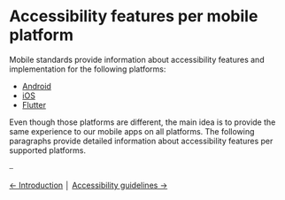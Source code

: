 # Accessibility features per mobile platform

Mobile standards provide information about accessibility features and implementation for the following platforms:

* [Android](features_android.md "Accessibility features for Android")
* [iOS](features_ios.md "Accessibility features on iOS")
* [Flutter](features_flutter.md "Accessibility features in Flutter")

Even though those platforms are different, the main idea is to provide the same experience to our mobile apps on all platforms. The following paragraphs provide detailed information about accessibility features per supported platforms.

⎯

[← Introduction](../general/introduction.md "Introduction")
│
[Accessibility guidelines →](../guidelines/accessibility_guidelines.md "Accessibility guidelines")
